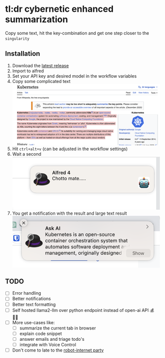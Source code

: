 # tl:dr cybernetic enhanced summarization

Copy some text, hit the key-combination and get one step closer to the `singularity`
 
## Installation
1. Download the [latest release]()
2. Import to alfred
3. Set your API key and desired model in the workflow variables
4. Copy some complicated text
![screenshot2](screenshot2.png)
4. Hit `ctrl+alt+v` (can be adjusted in the workflow settings)
5. Wait a second
![screenshot2](screenshot3.png)
6. You get a notification with the result and large text result
![screenshot](screenshot.png)


## TODO
- [ ] Error handling
- [ ] Better notifications
- [ ] Better text formatting
- [ ] Self hosted llama2-llm over python endpoint instead of open-ai API 💰 🙅‍♀️
- [ ] More use-cases like: 
	- [ ] summarize the current tab in browser
	- [ ] explain code snippet
	- [ ] answer emails and triage todo's
	- [ ] integrate with Voice Control
- [ ] Don't come to late to the [ robot-internet party ](https://www.theverge.com/23753963/google-seo-shopify-small-business-ai)
